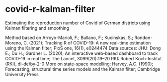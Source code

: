 # covid-r-kalman-filter
Estimating the reproduction number of Covid of German districts using Kalman filtering and smoothing

Method based on Arroyo-Marioli, F.; Bullano, F.; Kucinskas, S.; Rondon-Moreno, C. (2021); Tracking R of COVID-19: A new real-time estimation using the Kalman filter; PloS one, 16(1), e0244474
Data sources: 
  JHU: Dong E.; Du H.; Gardner L. (2020); An interactive web-based dashboard to track COVID-19 in real time; The Lancet, 3099(20):19–20
  RKI: Robert Koch-Institut (RKI), dl-de/by-2-0
More on state-space modelling: Harvey, A.C. (1990); Forecasting, structural time series models and the Kalman filter; Cambridge University Press
